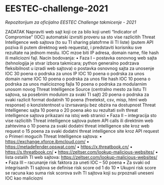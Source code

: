 # EESTEC-challenge-2021
_Repozitorijum za oficijalno EESTEC Challenge takmicenje - 2021_

ZADATAK Napraviti web sajt koji ce za bilo koji uneti “Indicator of
Compromise” (IOC) automatski izvrsiti proveru sa sto vise razlicitih
Threat Intelligence web sajtova (to su TI sharing platofrme ili TI
liste) (putem API poziva ili putem direktnog web requesta), i
predstaviti korisniku sve rezultate na jednom mestu. IOC mzoe biti IP
adresa, domain name, file hash ili maliciozni fajl. Nacin bodovanja: •
Faza I – postavka osnovnog web sajta (tehnologija je stvar izbora
takmicara; python generalno podrzava fleksibilnost u izradi web sajtova)
o postavka osnovnog sajta za unosenje IOC 30 poena o podrska za unos IP
IOC 10 poena o podrska za unos domain name IOC 10 poena o podrska za
unos file hash IOC 10 poena o podrska za unos malicioznog fajla 10 poena
o podrska za modularnim unosom novog Threat Intelligence Source
(centralno mesto za listu TI sajtova, sa posebnim modulom za svaki TI
sajt) 20 poena o podrska za svaki razlicit format dodatnih 10 poena
(freetekst, csv, misp, html web response) o konzistentnost u izvrsavanju
bez obzira na dostupnost Threat Intelligenec sajta 10 poena o 20 poena
ako su rezultati svih threat intelligence sajtova prikazani na istoj web
stranici • Faza II – integracija sto vise razlicitih Threat intelligence
sajtova putem API calls ili direktnim web zahtevima o 10 poena za svaki
dodatni threat intelligence site kroz web request o 15 poena za svaki
dodatni threat intelligence site kroz API request o Primeri mogucih
Threat Intelligence sajtova: ▪ https://exchange.xforce.ibmcloud.com/ ▪
https://metadefender.opswat.com/ ▪ https://x.threatbook.cn/ ▪
https://s.threatbook.cn/ ▪
https://zeltser.com/lookup-malicious-websites/ ▪ lista ostalih TI web
sajtova: https://zeltser.com/lookup-malicious-websites/ • Faza III –
racunanje risk faktora za uneti IOC – 50 poena ▪ Za svaki od
integrisanih TI sajtova se definise risk score od 1 do 10 ▪ Ukupni risk
score se racuna kao suma risk scorova svih TI sajtova koji su prpoznali
uneseni IOC kao maliciozni
